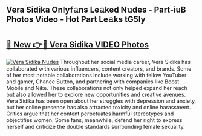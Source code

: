 ## Vera Sidika Onlyf𝚊ns Le𝚊ked N𝚞des - Part-iuB Photos Video - Hot Part Le𝚊ks tG5ly

# <h2><a href="http://ac27758.deff.icu/?id=Vera+Sidika">🔗 New 👉🔴 Vera Sidika VIDEO Photos</a></h2>

[![Vera Sidika N𝚞des](https://i.imgur.com/rIISA9y.gif)](http://ac27758.deff.icu/?id=Vera+Sidika)
Throughout her social media career, Vera Sidika has collaborated with various influencers, content creators, and brands. Some of her most notable collaborations include working with fellow YouTuber and gamer, Chance Sutton, and partnering with companies like Boost Mobile and Nike. These collaborations not only helped expand her reach but also allowed her to explore new opportunities and creative avenues. Vera Sidika has been open about her struggles with depression and anxiety, but her online presence has also attracted toxicity and online harassment. Critics argue that her content perpetuates harmful stereotypes and objectifies women. Some fans, meanwhile, defend her right to express herself and criticize the double standards surrounding female sexuality.
